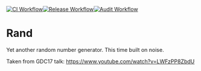 [![CI Workflow](https://github.com/brianbruggeman/rand/actions/workflows/ci.yml/badge.svg)](https://github.com/brianbruggeman/rand/actions/workflows/ci.yml)[![Release Workflow](https://github.com/brianbruggeman/rand/actions/workflows/release.yml/badge.svg)](https://github.com/brianbruggeman/rand/actions/workflows/release.yml)[![Audit Workflow](https://github.com/brianbruggeman/rand/actions/workflows/audit.yml/badge.svg)](https://github.com/brianbruggeman/rand/actions/workflows/audit.yml)

# Rand

Yet another random number generator.  This time built on noise.

Taken from GDC17 talk: https://www.youtube.com/watch?v=LWFzPP8ZbdU
